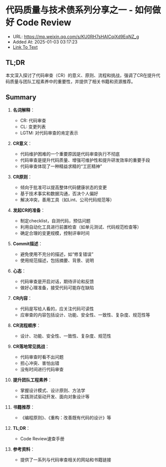 # 代码质量与技术债系列分享之一 - 如何做好 Code Review
- URL: https://mp.weixin.qq.com/s/KU0RH7sHAICqiXd9EqNZ_g
- Added At: 2025-01-03 03:17:23
- [Link To Text](2025-01-03-代码质量与技术债系列分享之一---如何做好-code-review_raw.md)

## TL;DR
本文深入探讨了代码审查（CR）的意义、原则、流程和挑战，强调了CR在提升代码质量与团队工程素养中的重要性，并提供了相关书籍和资源推荐。

## Summary
1. **名词解释**：
   - CR: 代码审查
   - CL: 变更列表
   - LGTM: 对代码审查的肯定表示

2. **CR意义**：
   - 代码维护困难的一个重要原因是代码审查执行不彻底
   - 代码审查是提升代码质量、增强可维护性和提升研发效率的重要手段
   - 代码审查体现了一种精益求精的“工匠精神”

3. **CR原则**：
   - 倾向于批准可以提高整体代码健康状态的变更
   - 基于技术事实和数据沟通，否决个人偏好
   - 解决冲突，善用工具（如Lint、公司代码规范等）

4. **发起CR的准备**：
   - 制定checklist，自测代码，预估问题
   - 利用自动化工具进行前置检查（如单元测试、代码规范检查等）
   - 确定合理的变更规模，控制评审时间

5. **Commit描述**：
   - 避免使用不充分的描述，如“修复错误”
   - 使用规范描述，包括摘要、背景、说明

6. **心态**：
   - 代码审查是开启对话，期待评论和反馈
   - 做好心理准备，接受代码可能存在缺陷

7. **CR内容**：
   - 代码是写给人看的，应关注代码可读性
   - 应审查的内容包括设计、功能、安全性、一致性、复杂度、规范性等

8. **CR流程顺序**：
   - 设计、功能、安全性、一致性、复杂度、规范性

9. **CR落地常见挑战**：
   - 代码审查时看不出问题
   - 担心冲突、害怕出错
   - 没有时间进行代码审查

10. **提升团队工程素养**：
    - 掌握设计模式、设计原则、方法学
    - 实践测试驱动开发、面向对象设计等

11. **书籍推荐**：
    - 《编程原则》、《重构：改善既有代码的设计》等

12. **TL;DR**：
    - Code Review速查手册

13. **参考资料**：
    - 提供了一系列与代码审查相关的网站和书籍链接
